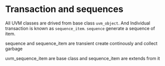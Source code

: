 # Transaction and sequences

All UVM classes are drived from base class `uvm_object`. And Individual transaction is known as `sequence_item`. `sequence` generate a sequence of item. 

sequence and sequence_item are transient create continously and collect garbage

uvm_sequence_item are base class and sequence_item are extends from it
